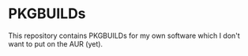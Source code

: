 # PKGBUILDs

This repository contains PKGBUILDs for my own software which I don't want to
put on the AUR (yet).
